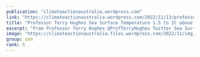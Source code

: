 ```yaml
---
publication: "climateactionaustralia.wordpress.com"
link: "https://climateactionaustralia.wordpress.com/2022/11/13/professor-terry-hughes-sea-surface-temperature-1-5-to-2c-above-normal-on-greatbarrierreef-cop27-ecologicalcrisis/"
title: "Professor Terry Hughes Sea Surface Temperature 1.5 to 2C above normal on #GreatBarrierReef #COP27 #EcologicalCrisis"
excerpt: "From Professor Terry Hughes @ProfTerryHughes Twitter Sea Surface temperatures in the northern 2/3 of the #GreatBarrierReef were 1.5-2C above normal in late October. We were horrified to see some co…"
image: "https://climateactionaustralia.files.wordpress.com/2022/11/img_1999.jpg?w=1200"
group: con
rank: 5
---
```


